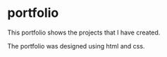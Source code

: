 # portfolio

This portfolio shows the projects that I have created.

The portfolio was designed using html and css.
